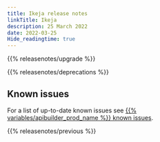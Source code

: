 ```yaml
---
title: Ikeja release notes
linkTitle: Ikeja
description: 25 March 2022
date: 2022-03-25
Hide_readingtime: true
---
```

<!-- ## Summary -->

{{% releasenotes/upgrade %}}

<!-- ## Breaking changes -->

<!-- ## Features -->

<!-- ## Fixes -->

{{% releasenotes/deprecations %}}

<!-- Regenerate modules/plugins with api-builder-tools script -->
<!-- ## Updated modules -->

<!-- ## Updated plugins -->

## Known issues

For a list of up-to-date known issues see [{{% variables/apibuilder_prod_name %}} known issues](/docs/known_issues/).

{{% releasenotes/previous %}}